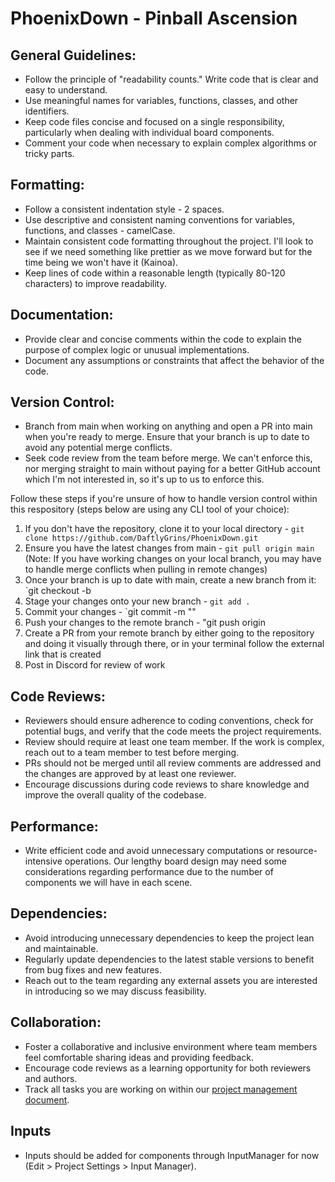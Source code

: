 # PhoenixDown - Pinball Ascension

## General Guidelines:
  - Follow the principle of "readability counts." Write code that is clear and easy to understand.
  - Use meaningful names for variables, functions, classes, and other identifiers.
  - Keep code files concise and focused on a single responsibility, particularly when dealing with individual board components.
  - Comment your code when necessary to explain complex algorithms or tricky parts.

## Formatting:
  - Follow a consistent indentation style - 2 spaces.
  - Use descriptive and consistent naming conventions for variables, functions, and classes - camelCase.
  - Maintain consistent code formatting throughout the project. I'll look to see if we need something like prettier as we move forward but for the time being we won't have it (Kainoa).
  - Keep lines of code within a reasonable length (typically 80-120 characters) to improve readability.

## Documentation:
- Provide clear and concise comments within the code to explain the purpose of complex logic or unusual implementations.
- Document any assumptions or constraints that affect the behavior of the code.

## Version Control:
  - Branch from main when working on anything and open a PR into main when you're ready to merge. Ensure that your branch is up to date to avoid any potential merge conflicts.
  - Seek code review from the team before merge. We can't enforce this, nor merging straight to main without paying for a better GitHub account which I'm not interested in, so it's up to us to enforce this.

Follow these steps if you're unsure of how to handle version control within this respository (steps below are using any CLI tool of your choice):

1. If you don't have the repository, clone it to your local directory - `git clone https://github.com/DaftlyGrins/PhoenixDown.git`
2. Ensure you have the latest changes from main - `git pull origin main` (Note: If you have working changes on your local branch, you may have to handle merge conflicts when pulling in remote changes)
3. Once your branch is up to date with main, create a new branch from it: `git checkout -b <your-branch-name>
4. Stage your changes onto your new branch - `git add .`
5. Commit your changes - `git commit -m "<your-commit-message>"
6. Push your changes to the remote branch - "git push origin <your-branch-name>
7. Create a PR from your remote branch by either going to the repository and doing it visually through there, or in your terminal follow the external link that is created
8. Post in Discord for review of work

## Code Reviews:
  - Reviewers should ensure adherence to coding conventions, check for potential bugs, and verify that the code meets the project requirements.
  - Review should require at least one team member. If the work is complex, reach out to a team member to test before merging.
  - PRs should not be merged until all review comments are addressed and the changes are approved by at least one reviewer.
  - Encourage discussions during code reviews to share knowledge and improve the overall quality of the codebase.

## Performance:
  - Write efficient code and avoid unnecessary computations or resource-intensive operations. Our lengthy board design may need some considerations regarding performance due to the number of components we will have in each scene.

## Dependencies:
  - Avoid introducing unnecessary dependencies to keep the project lean and maintainable.
  - Regularly update dependencies to the latest stable versions to benefit from bug fixes and new features.
  - Reach out to the team regarding any external assets you are interested in introducing so we may discuss feasibility.

## Collaboration:
  - Foster a collaborative and inclusive environment where team members feel comfortable sharing ideas and providing feedback.
  - Encourage code reviews as a learning opportunity for both reviewers and authors.
  - Track all tasks you are working on within our [project management document](https://docs.google.com/spreadsheets/d/1S1k8c8X1QR-jsnY4qDF2xcZmKRZxYNAdwji6SujcBws/edit?usp=sharing).

## Inputs
  - Inputs should be added for components through InputManager for now (Edit > Project Settings > Input Manager).